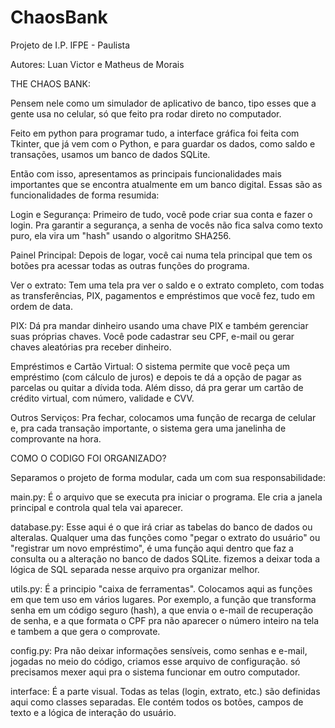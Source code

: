 # ChaosBank
Projeto de I.P. IFPE - Paulista

Autores: Luan Victor e Matheus de Morais
         
THE CHAOS BANK:

Pensem nele como um simulador de aplicativo de banco, tipo esses que a gente usa no celular, só que feito pra rodar direto no computador.

Feito em python para programar tudo, a interface gráfica foi feita com Tkinter, que já vem com o Python, e para guardar os dados, como saldo e transações, usamos um banco de dados SQLite.  

Então com isso, apresentamos as principais funcionalidades mais importantes que se encontra atualmente em um banco digital. Essas são as funcionalidades de forma resumida:

Login e Segurança: Primeiro de tudo, você pode criar sua conta e fazer o login. Pra garantir a segurança, a senha de vocês não fica salva como texto puro, ela vira um "hash" usando o algoritmo SHA256.

Painel Principal: Depois de logar, você cai numa tela principal que tem os botões pra acessar todas as outras funções do programa.

Ver o extrato: Tem uma tela pra ver o saldo e o extrato completo, com todas as transferências, PIX, pagamentos e empréstimos que você fez, tudo em ordem de data.

PIX: Dá pra mandar dinheiro usando uma chave PIX e também gerenciar suas próprias chaves. Você pode cadastrar seu CPF, e-mail ou gerar chaves aleatórias pra receber dinheiro.

Empréstimos e Cartão Virtual: O sistema permite que você peça um empréstimo (com cálculo de juros) e depois te dá a opção de pagar as parcelas ou quitar a dívida toda. Além disso, dá pra gerar um cartão de crédito virtual, com número, validade e CVV.

Outros Serviços: Pra fechar, colocamos uma função de recarga de celular e, pra cada transação importante, o sistema gera uma janelinha de comprovante na hora.

COMO O CODIGO FOI ORGANIZADO?

Separamos o projeto de forma modular, cada um com sua responsabilidade:

main.py: É o arquivo que se executa pra iniciar o programa. Ele cria a janela principal e controla qual tela vai aparecer.

database.py: Esse aqui é o que irá criar as tabelas do banco de dados ou alteralas. Qualquer uma das funções como "pegar o extrato do usuário" ou "registrar um novo empréstimo", é uma função aqui dentro que faz a consulta ou a alteração no banco de dados SQLite. fizemos a deixar toda a lógica de SQL separada nesse arquivo pra organizar melhor.

utils.py: É a principio "caixa de ferramentas". Colocamos aqui as funções em que tem uso em vários lugares. Por exemplo, a função que transforma  senha em um código seguro (hash), a que envia o e-mail de recuperação de senha, e a que formata o CPF pra não aparecer o número inteiro na tela e tambem a que gera o comprovate.

config.py: Pra não deixar informações sensíveis, como senhas e e-mail, jogadas no meio do código, criamos esse arquivo de configuração. só precisamos mexer aqui pra o sistema funcionar em outro computador.

interface: É a parte visual. Todas as telas (login, extrato, etc.) são definidas aqui como classes separadas. Ele contém todos os botões, campos de texto e a lógica de interação do usuário.

